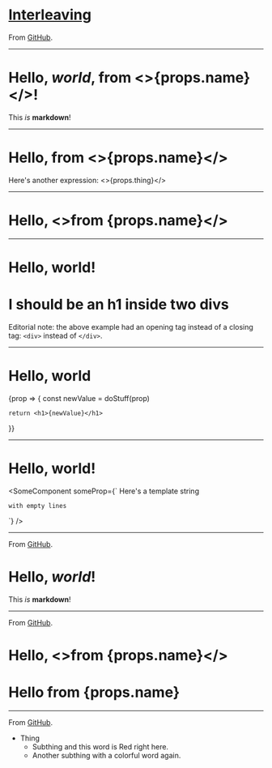 # [Interleaving](https://github.com/mdx-js/mdx/issues/628)

From [GitHub](https://github.com/mdx-js/mdx/issues/628#issue-466943193).

* * *

# Hello, <span>_world_</span>, from <>{props.name}</>!

<Note>

This _is_ **markdown**!

</Note>

* * *

# Hello, from <>{props.name}</>

<Note>

Here's another expression: <>{props.thing}</>

</Note>

* * *

# Hello, <>from {props.name}</>

* * *

# Hello, world!

<div>
  <div>

# I should be an h1 inside two divs

  </div>
</div>

Editorial note: the above example had an opening tag instead of a closing tag:
`<div>` instead of `</div>`.

* * *

# Hello, world

<SomeComponent>
  {prop => {
    const newValue = doStuff(prop)

    return <h1>{newValue}</h1>
  }}
</SomeComponent>

* * *

# Hello, world!

<SomeComponent
  someProp={`
    Here's a template string

    with empty lines
  `}
/>

* * *

From [GitHub](https://github.com/mdx-js/mdx/issues/628#issuecomment-510525094).

# Hello, <span>_world_</span>!

<Note>

This _is_ **markdown**!

</Note>

* * *

From [GitHub](https://github.com/mdx-js/mdx/issues/628#issuecomment-510579387).

# Hello, <>from {props.name}</>

# Hello from {props.name}

* * *

From [GitHub](https://github.com/mdx-js/mdx/issues/628#issuecomment-510978023).

<ListStyleOne>

  -  Thing
      -  Subthing and this word is <Red>Red</Red> right here.
      -  Another subthing with a <Blue>colorful</Blue> word again.

</ListStyleOne>
